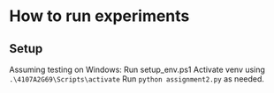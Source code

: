 # How to run experiments
## Setup
Assuming testing on Windows:
Run setup_env.ps1
Activate venv using `.\4107A2G69\Scripts\activate`
Run `python assignment2.py` as needed.
